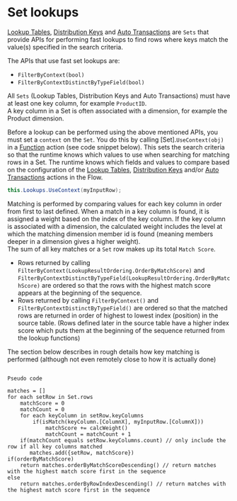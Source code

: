 # Set lookups

[Lookup Tables](lookup-tables.md), [Distribution Keys](distribution-keys.md) and [Auto Transactions](auto-transactions.md) are `Sets` that provide APIs for performing fast lookups to find rows where keys match the value(s) specified in the search criteria.

The APIs that use fast set lookups are:  
- `FilterByContext(bool)`  
- `FilterByContextDistinctByTypeField(bool)` 

All `Sets` (Lookup Tables, Distribution Keys and Auto Transactions) must have at least one key column, for example `ProductID`.  
A key column in a Set is often associated with a dimension, for example the Product dimension.  

Before a lookup can be performed using the above mentioned APIs, you must set a `context` on the `Set`. You do this by calling [Set].`UseContext(obj)` in a [Function](../../built-in/function.md) action (see code snippet below). This sets the search criteria so that the runtime knows which values to use when searching for matching rows in a Set. The runtime knows which fields and values to compare based on the configuration of the [Lookup Tables](lookup-tables.md), [Distribution Keys](distribution-keys.md) and/or [Auto Transactions](auto-transactions.md) actions in the Flow. 

```csharp
this.Lookups.UseContext(myInputRow);
```

Matching is performed by comparing values for each key column in order from first to last defined. When a match in a key column is found, it is assigned a weight based on the index of the key column. If the key column is associated with a dimension, the calculated weight includes the level at which the matching dimension member id is found (meaning members deeper in a dimension gives a higher weight).  
The sum of all key matches or a `Set` row makes up its total `Match Score`.  

- Rows returned by calling `FilterByContext(LookupResultOrdering.OrderByMatchScore)` and `FilterByContextDistinctByTypeField(LookupResultOrdering.OrderByMatchScore)` are ordered so that the rows with the highest match score appears at the beginning of the sequence.  
- Rows returned by calling `FilterByContext()` and `FilterByContextDistinctByTypeField()` are ordered so that the matched rows are returned in order of highest to lowest index (position) in the source table. (Rows defined later in the source table have a higher index score which puts them at the beginning of the sequence returned from the lookup functions)

The section below describes in rough details how key matching is performed (although not even remotely close to how it is actually done)

```dos

Pseudo code

matches = []
for each setRow in Set.rows
    matchScore = 0
    matchCount = 0
    for each keyColumn in setRow.keyColumns
        if(isMatch(keyColumn.[ColumnX], myInputRow.[ColumnX]))
            matchScore += calcWeight()
            matchCount = matchCount + 1
    if(matchCount equals setRow.keyColumns.count) // only include the row if all key columns matched
       matches.add({setRow, matchScore})
if(orderByMatchScore)    
    return matches.orderByMatchScoreDescending() // return matches with the highest match score first in the sequence
else
    return matches.orderByRowIndexDescending() // return matches with the highest match score first in the sequence
     
```



